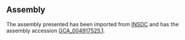 
Assembly
--------

The assembly presented has been imported from 
[INSDC](http://www.insdc.org) and has the assembly accession
[GCA\_004917525.1](http://www.ebi.ac.uk/ena/data/view/GCA_004917525.1).

